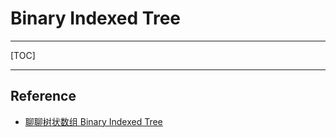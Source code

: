 # Binary Indexed Tree

---

[TOC]



---





## Reference

- [聊聊树状数组 Binary Indexed Tree](https://halfrost.com/binary_indexed_tree/)